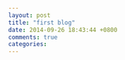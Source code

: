 ```yaml
---
layout: post
title: "first blog"
date: 2014-09-26 18:43:44 +0800
comments: true
categories: 
---
```


